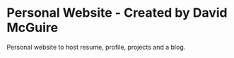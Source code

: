 # Personal Website - Created by David McGuire

Personal website to host resume, profile, projects and a blog. 
